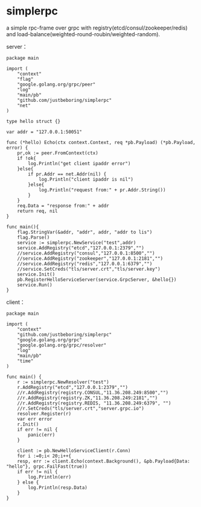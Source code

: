 # simplerpc
a simple rpc-frame over grpc with registry(etcd/consul/zookeeper/redis) and load-balance(weighted-round-roubin/weighted-random).

server：

	package main

	import (
		"context"
		"flag"
		"google.golang.org/grpc/peer"
		"log"
		"main/pb"
		"github.com/justbeboring/simplerpc"
		"net"
	)

	type hello struct {}

	var addr = "127.0.0.1:50051"

	func (*hello) Echo(ctx context.Context, req *pb.Payload) (*pb.Payload, error) {
		pr,ok := peer.FromContext(ctx)
		if !ok{
			log.Println("get client ipaddr error")
		}else{
			if pr.Addr == net.Addr(nil) {
				log.Println("client ipaddr is nil")
			}else{
				log.Println("request from:" + pr.Addr.String())
			}
		}
		req.Data = "response from:" + addr
		return req, nil
	}

	func main(){
		flag.StringVar(&addr, "addr", addr, "addr to lis")
		flag.Parse()
		service := simplerpc.NewService("test",addr)
		service.AddRegistry("etcd","127.0.0.1:2379","")
		//service.AddRegistry("consul","127.0.0.1:8500","")
		//service.AddRegistry("zookeeper","127.0.0.1:2181","")
		//service.AddRegistry("redis","127.0.0.1:6379","")
		//service.SetCreds("tls/server.crt","tls/server.key")
		service.Init()
		pb.RegisterHelloServiceServer(service.GrpcServer, &hello{})
		service.Run()
	}

client：

	package main

	import (
		"context"
		"github.com/justbeboring/simplerpc"
		"google.golang.org/grpc"
		"google.golang.org/grpc/resolver"
		"log"
		"main/pb"
		"time"
	)

	func main() {
		r := simplerpc.NewResolver("test")
		r.AddRegistry("etcd","127.0.0.1:2379","")
		//r.AddRegistry(registry.CONSUL,"11.36.208.249:8500","")
		//r.AddRegistry(registry.ZK,"11.36.208.249:2181","")
		//r.AddRegistry(registry.REDIS, "11.36.208.249:6379", "")
		//r.SetCreds("tls/server.crt","server.grpc.io")
		resolver.Register(r)
		var err error
		r.Init()
		if err != nil {
			panic(err)
		}

		client := pb.NewHelloServiceClient(r.Conn)
		for i :=0;i< 20;i++{
		resp, err := client.Echo(context.Background(), &pb.Payload{Data: "hello"}, grpc.FailFast(true))
		if err != nil {
			log.Println(err)
		} else {
			log.Println(resp.Data)
		}
	}

